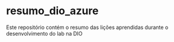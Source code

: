 # resumo_dio_azure
Este repositório contém o resumo das lições aprendidas durante o desenvolvimento do lab na DIO
